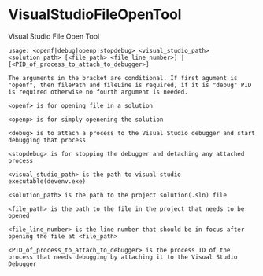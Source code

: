 # VisualStudioFileOpenTool
Visual Studio File Open Tool

	usage: <openf|debug|openp|stopdebug> <visual_studio_path> <solution_path> [<file_path> <file_line_number>] |[<PID_of_process_to_attach_to_debugger>]
	
	The arguments in the bracket are conditional. If first agument is "openf", then filePath and fileLine is required, if it is "debug" PID is required otherwise no fourth argument is needed.
	
	<openf> is for opening file in a solution
	
	<openp> is for simply openening the solution
	
	<debug> is to attach a process to the Visual Studio debugger and start debugging that process
	
	<stopdebug> is for stopping the debugger and detaching any attached process
	
	<visual_studio_path> is the path to visual studio executable(devenv.exe)
	
	<solution_path> is the path to the project solution(.sln) file
	
	<file_path> is the path to the file in the project that needs to be opened
	
	<file_line_number> is the line number that should be in focus after opening the file at <file_path>
	
	<PID_of_process_to_attach_to_debugger> is the process ID of the process that needs debugging by attaching it to the Visual Studio Debugger